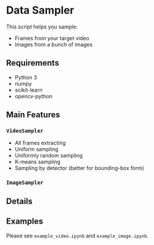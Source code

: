# Data Sampler

This script helps you sample:

- Frames from your target video
- Images from a bunch of images

## Requirements

- Python 3
- numpy
- scikit-learn
- opencv-python

## Main Features

### `VideoSampler`

- All frames extracting
- Uniform sampling
- Uniformly random sampling
- K-means sampling 
- Sampling by detector (better for bounding-box form)

### `ImageSampler`

## Details

## Examples

Please see `example_video.ipynb` and `example_image.ipynb`.

